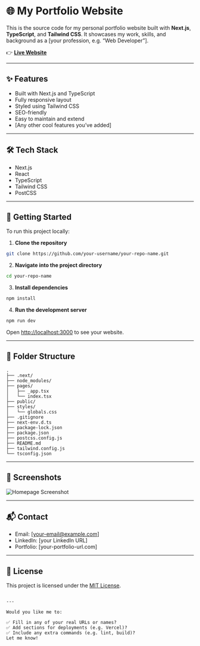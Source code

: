 # 🌐 My Portfolio Website

This is the source code for my personal portfolio website built with **Next.js**, **TypeScript**, and **Tailwind CSS**. It showcases my work, skills, and background as a [your profession, e.g. “Web Developer”].

👉 **[Live Website](https://portfolio-sandy-theta-2v8m9e9cuu.vercel.app/)**

---

## ✨ Features

- Built with Next.js and TypeScript
- Fully responsive layout
- Styled using Tailwind CSS
- SEO-friendly
- Easy to maintain and extend
- [Any other cool features you’ve added]

---

## 🛠 Tech Stack

- Next.js
- React
- TypeScript
- Tailwind CSS
- PostCSS

---

## 🚀 Getting Started

To run this project locally:

1. **Clone the repository**

```bash
git clone https://github.com/your-username/your-repo-name.git
````

2. **Navigate into the project directory**

```bash
cd your-repo-name
```

3. **Install dependencies**

```bash
npm install
```

4. **Run the development server**

```bash
npm run dev
```

Open [http://localhost:3000](http://localhost:3000) to see your website.

---

## 📁 Folder Structure

```
.
├── .next/
├── node_modules/
├── pages/
│   ├── _app.tsx
│   └── index.tsx
├── public/
├── styles/
│   └── globals.css
├── .gitignore
├── next-env.d.ts
├── package-lock.json
├── package.json
├── postcss.config.js
├── README.md
├── tailwind.config.js
└── tsconfig.json
```

---

## 📸 Screenshots

![Homepage Screenshot](path-to-your-screenshot.png)

---

## 📬 Contact

* Email: \[[your-email@example.com](mailto:your-email@example.com)]
* LinkedIn: \[your LinkedIn URL]
* Portfolio: \[your-portfolio-url.com]

---

## 📜 License

This project is licensed under the [MIT License](LICENSE).

```

---

Would you like me to:

✅ Fill in any of your real URLs or names?  
✅ Add sections for deployments (e.g. Vercel)?  
✅ Include any extra commands (e.g. lint, build)?  
Let me know!
```
